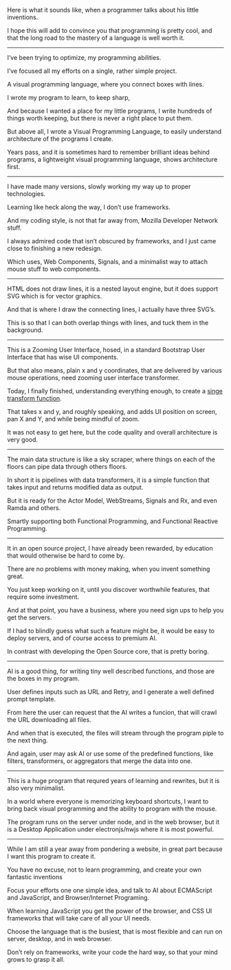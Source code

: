 Here is what it sounds like,
when a programmer talks about his little inventions.

I hope this will add to convince you that programming is pretty cool,
and that the long road to the mastery of a language is well worth it.

---

I’ve been trying to optimize,
my programming abilities.

I’ve focused all my efforts on a single,
rather simple project.

A visual programming language,
where you connect boxes with lines.

I wrote my program to learn,
to keep sharp,

And because I wanted a place for my little programs,
I write hundreds of things worth keeping, but there is never a right place to put them.

But above all, I wrote a Visual Programming Language,
to easily understand architecture of the programs I create.

Years pass, and it is sometimes hard to remember brilliant ideas behind programs,
a lightweight visual programming language, shows architecture first.

---

I have made many versions,
slowly working my way up to proper technologies.

Learning like heck along the way,
I don’t use frameworks.

And my coding style, is not that far away from,
Mozilla Developer Network stuff.

I always admired code that isn’t obscured by frameworks,
and I just came close to finishing a new redesign.

Which uses, Web Components, Signals,
and a minimalist way to attach mouse stuff to web components.

---

HTML does not draw lines, it is a nested layout engine,
but it does support SVG which is for vector graphics.

And that is where I draw the connecting lines,
I actually have three SVG’s.

This is so that I can both overlap things with lines,
and tuck them in the background.

---

This is a Zooming User Interface,
hosed, in a standard Bootstrap User Interface that has wise UI components.

But that also means, plain x and y coordinates,
that are delivered by various mouse operations, need zooming user interface transformer.

Today, I finally finished, understanding everything enough,
to create a [singe transform function][1].

That takes x and y, and roughly speaking,
and adds UI position on screen, pan X and Y, and while being mindful of zoom.

It was not easy to get here,
but the code quality and overall architecture is very good.

---

The main data structure is like a sky scraper,
where things on each of the floors can pipe data through others floors.

In short it is pipelines with data transformers,
it is a simple function that takes input and returns modified data as output.

But it is ready for the Actor Model, WebStreams, Signals and Rx,
and even Ramda and others.

Smartly supporting both Functional Programming,
and Functional Reactive Programming.

---

It in an open source project, I have already been rewarded,
by education that would otherwise be hard to come by.

There are no problems with money making,
when you invent something great.

You just keep working on it,
until you discover worthwhile features, that require some investment.

And at that point, you have a business,
where you need sign ups to help you get the servers.

If I had to blindly guess what such a feature might be,
it would be easy to deploy servers, and of course access to premium AI.

In contrast with developing the Open Source core,
that is pretty boring.

---

AI is a good thing, for writing tiny well described functions,
and those are the boxes in my program.

User defines inputs such as URL and Retry,
and I generate a well defined prompt template.

From here the user can request that the AI writes a funcion,
that will crawl the URL downloading all files.

And when that is executed,
the files will stream through the program piple to the next thing.

And again, user may ask AI or use some of the predefined functions,
like filters, transformers, or aggregators that merge the data into one.

---

This is a huge program that requred years of learning and rewrites,
but it is also very minimalist.

In a world where everyone is memorizing keyboard shortcuts,
I want to bring back visual programming and the ability to program with the mouse.

The program runs on the server under node, and in the web browser,
but it is a Desktop Application under electronjs/nwjs where it is most powerful.

---

While I am still a year away from pondering a website,
in great part because I want this program to create it.

You have no excuse, not to learn programming,
and create your own fantastic inventions

Focus your efforts one one simple idea,
and talk to AI about ECMAScript and JavaScript, and Browser/Internet Programing.

When learning JavaScript you get the power of the browser,
and CSS UI frameworks that will take care of all your UI needs.

Choose the language that is the busiest,
that is most flexible and can run on server, desktop, and in web browser.

Don’t rely on frameworks,
write your code the hard way, so that your mind grows to grasp it all.

[1]: https://github.com/catpea/mawp/blob/f85a20b553bebe79d684998954ad33801eaa8075/components/scene/Scene.js#L303
